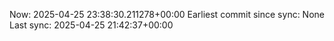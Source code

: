 Now: 2025-04-25 23:38:30.211278+00:00 Earliest commit since sync: None Last sync: 2025-04-25 21:42:37+00:00
